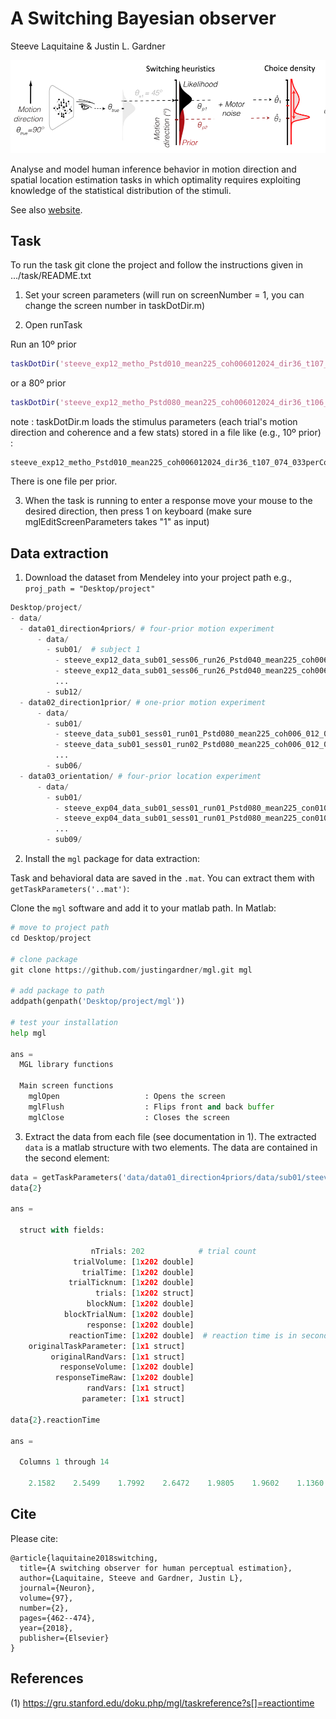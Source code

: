 # A Switching Bayesian observer

Steeve Laquitaine & Justin L. Gardner

<p align="center">
	<img src="assets/switching_observer.png" width="800">
</p>

Analyse and model human inference behavior in motion direction and spatial location estimation tasks in which optimality requires exploiting knowledge of the statistical distribution of the stimuli.

See also [website](http://steevelaquitaine.github.io/projInference/).

## Task

To run the task git clone the project and follow the instructions given in .../task/README.txt

1. Set your screen parameters (will run on screenNumber = 1, you can change the screen number in taskDotDir.m)

2. Open runTask
	
Run an  10º prior

```matlab
taskDotDir('steeve_exp12_metho_Pstd010_mean225_coh006012024_dir36_t107_073_033perCoh_130217')
```

or a 80º prior

```matlab
taskDotDir('steeve_exp12_metho_Pstd080_mean225_coh006012024_dir36_t106_075_034perCoh_130217')%dropped frames: 0.00 %done
```

note : taskDotDir.m loads the stimulus parameters (each trial's motion direction and coherence and a few stats) stored in a file like (e.g., 10º prior) :

```
steeve_exp12_metho_Pstd010_mean225_coh006012024_dir36_t107_074_033perCoh_controlRndInitPosSymPrior_131224.mat
```

There is one file per prior.

3. When the task is running to enter a response move your mouse to the desired direction, then press 1 on keyboard (make sure mglEditScreenParameters takes "1" as input)


## Data extraction

1. Download the dataset from Mendeley into your project path e.g., `proj_path = "Desktop/project"`

```python
Desktop/project/
- data/
  - data01_direction4priors/ # four-prior motion experiment
      - data/
        - sub01/  # subject 1
          - steeve_exp12_data_sub01_sess06_run26_Pstd040_mean225_coh006_012_024_dir36_randInitPosSymPrior80_140106.mat # task & behavioral data
          - steeve_exp12_data_sub01_sess06_run26_Pstd040_mean225_coh006_012_024_dir36_randInitPosSymPrior80_140106.edf # eye tracking data
          ...
        - sub12/
  - data02_direction1prior/ # one-prior motion experiment
      - data/
        - sub01/
          - steeve_data_sub01_sess01_run01_Pstd080_mean225_coh006_012_024_dir36_170704.mat
          - steeve_data_sub01_sess01_run02_Pstd080_mean225_coh006_012_024_dir36_170704.edf
          ...
        - sub06/
  - data03_orientation/ # four-prior location experiment
      - data/
        - sub01/
          - steeve_exp04_data_sub01_sess01_run01_Pstd080_mean225_con010_0156_1_loc36perCon_151208.mat 
          - steeve_exp04_data_sub01_sess01_run01_Pstd080_mean225_con010_0156_1_loc36perCon_151208.edf
          ...
        - sub09/  
```

2. Install the `mgl` package for data extraction:

Task and behavioral data are saved in the `.mat`. You can extract them with `getTaskParameters('..mat')`:

Clone the `mgl` software and add it to your matlab path. In Matlab:

```python
# move to project path
cd Desktop/project

# clone package
git clone https://github.com/justingardner/mgl.git mgl

# add package to path
addpath(genpath('Desktop/project/mgl'))

# test your installation
help mgl

ans = 
  MGL library functions

  Main screen functions
    mglOpen                   : Opens the screen
    mglFlush                  : Flips front and back buffer
    mglClose                  : Closes the screen
```

3. Extract the data from each file (see documentation in 1). The extracted `data` is a matlab structure with two elements. The data 
are contained in the second element:

```python
data = getTaskParameters('data/data01_direction4priors/data/sub01/steeve_exp12_data_sub01_sess06_run26_Pstd040_mean225_coh006_012_024_dir36_randInitPosSymPrior80_140106.mat')
data{2}

ans = 

  struct with fields:

                  nTrials: 202            # trial count
              trialVolume: [1x202 double]
                trialTime: [1x202 double]
             trialTicknum: [1x202 double]
                   trials: [1x202 struct]
                 blockNum: [1x202 double]
            blockTrialNum: [1x202 double]
                 response: [1x202 double]
             reactionTime: [1x202 double]  # reaction time is in seconds relative to the trial segment start 
    originalTaskParameter: [1x1 struct]
         originalRandVars: [1x1 struct]
           responseVolume: [1x202 double]
          responseTimeRaw: [1x202 double]
                 randVars: [1x1 struct]
                parameter: [1x1 struct]

data{2}.reactionTime    

ans =

  Columns 1 through 14

    2.1582    2.5499    1.7992    2.6472    1.9805    1.9602    1.1360    1.9403
```

## Cite

Please cite:

```
@article{laquitaine2018switching,
  title={A switching observer for human perceptual estimation},
  author={Laquitaine, Steeve and Gardner, Justin L},
  journal={Neuron},
  volume={97},
  number={2},
  pages={462--474},
  year={2018},
  publisher={Elsevier}
}
```

## References

(1) https://gru.stanford.edu/doku.php/mgl/taskreference?s[]=reactiontime
